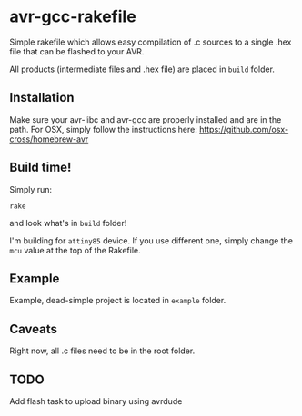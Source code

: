 # avr-gcc-rakefile

Simple rakefile which allows easy compilation of .c sources to a single .hex file that can be flashed to your AVR.

All products (intermediate files and .hex file) are placed in `build` folder.

## Installation

Make sure your avr-libc and avr-gcc are properly installed and are in the path. For OSX, simply follow the instructions here: https://github.com/osx-cross/homebrew-avr

## Build time!

Simply run:

    rake

and look what's in `build` folder!

I'm building for `attiny85` device. If you use different one, simply change the `mcu` value at the top of the Rakefile.

## Example

Example, dead-simple project is located in `example` folder.

## Caveats

Right now, all .c files need to be in the root folder.

## TODO

Add flash task to upload binary using avrdude
